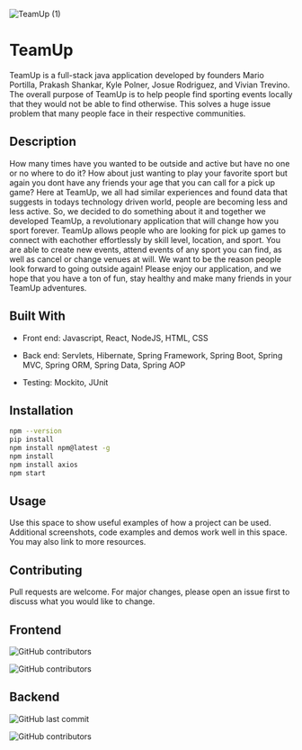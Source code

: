 ![TeamUp (1)](https://user-images.githubusercontent.com/75400065/159744121-2d1635b9-9cbe-41c7-8ed9-43c363f2845f.gif)


# TeamUp

TeamUp is a full-stack java application developed by founders Mario Portilla, Prakash Shankar, Kyle Polner, Josue Rodriguez, and Vivian Trevino. The overall purpose of TeamUp is to help people find sporting events locally that they would not be able to find otherwise. This solves a huge issue problem that many people face in their respective communities.

## Description

How many times have you wanted to be outside and active but have no one or no where to do it? How about just wanting to play your favorite sport but again you dont have any friends your age that you can call for a pick up game? Here at TeamUp, we all had similar experiences and found data that suggests in todays technology driven world, people are becoming less and less active. So, we decided to do something about it and together we developed TeamUp, a revolutionary application that will change how you sport forever. TeamUp allows people who are looking for pick up games to connect with eachother effortlessly by skill level, location, and sport. You are able to create new events, attend events of any sport you can find, as well as cancel or change venues at will. We want to be the reason people look forward to going outside again!
Please enjoy our application, and we hope that you have a ton of fun, stay healthy and make many friends in your TeamUp adventures.

## Built With

- Front end:
Javascript, React, NodeJS, HTML, CSS

- Back end:
Servlets, Hibernate, Spring Framework, Spring Boot, Spring MVC, Spring ORM, Spring Data, Spring AOP  

- Testing:
Mockito, JUnit


## Installation


```bash
npm --version
pip install 
npm install npm@latest -g
npm install
npm install axios
npm start
```

## Usage
Use this space to show useful examples of how a project can be used. Additional screenshots, code examples and demos work well in this space. You may also link to more resources.

## Contributing
Pull requests are welcome. For major changes, please open an issue first to discuss what you would like to change.






## Frontend 

![GitHub contributors](https://img.shields.io/github/last-commit/SequelTeamSix/team-mario-p2-frontend-)

![GitHub contributors](https://img.shields.io/github/contributors/SequelTeamSix/team-mario-p2-frontend-)

## Backend 

![GitHub last commit](https://img.shields.io/github/last-commit/SequelTeamSix/team-mario-p2-backend)

![GitHub contributors](https://img.shields.io/github/contributors/SequelTeamSix/team-mario-p2-backend)
